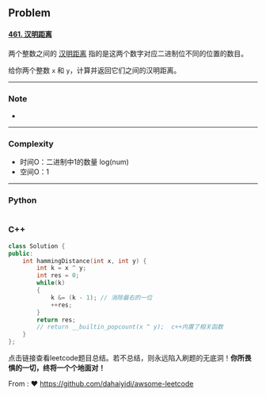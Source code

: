 ## Problem

#### [461. 汉明距离](https://leetcode.cn/problems/hamming-distance/)

两个整数之间的 [汉明距离](https://baike.baidu.com/item/汉明距离) 指的是这两个数字对应二进制位不同的位置的数目。

给你两个整数 `x` 和 `y`，计算并返回它们之间的汉明距离。

------

### Note

- 

------

### Complexity

- 时间O：二进制中1的数量 log(num)
- 空间O：1

------

### Python

```python

```

### C++

```C++
class Solution {
public:
    int hammingDistance(int x, int y) {
        int k = x ^ y;
        int res = 0;
        while(k)
        {
            k &= (k - 1); // 消除最右的一位
            ++res;
        }
        return res;
        // return __builtin_popcount(x ^ y);  c++内置了相关函数
    }
};
```

点击链接查看leetcode题目总结。若不总结，则永远陷入刷题的无底洞！**你所畏惧的一切，终将一个个地面对！**

From : :heart: https://github.com/dahaiyidi/awsome-leetcode
